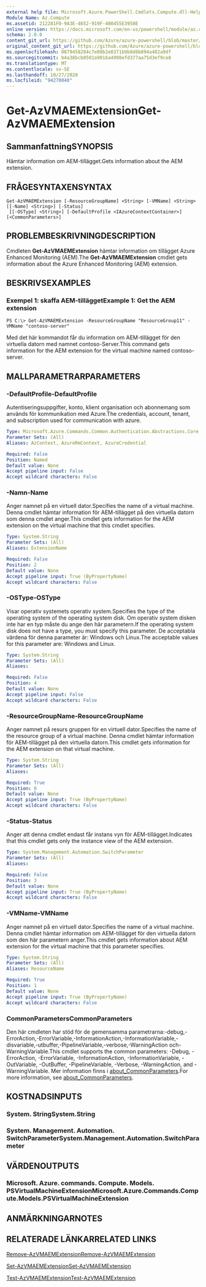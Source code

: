 ```yaml
---
external help file: Microsoft.Azure.PowerShell.Cmdlets.Compute.dll-Help.xml
Module Name: Az.Compute
ms.assetid: 212281F0-9A3E-4652-919F-400455E3950E
online version: https://docs.microsoft.com/en-us/powershell/module/az.compute/get-azvmaemextension
schema: 2.0.0
content_git_url: https://github.com/Azure/azure-powershell/blob/master/src/Compute/Compute/help/Get-AzVMAEMExtension.md
original_content_git_url: https://github.com/Azure/azure-powershell/blob/master/src/Compute/Compute/help/Get-AzVMAEMExtension.md
ms.openlocfilehash: 0879458284c7e08b2e8371b9b8d8b894a482a9df
ms.sourcegitcommit: b4a38bcb0501a9016a4998efd377aa75d3ef9ce8
ms.translationtype: MT
ms.contentlocale: sv-SE
ms.lasthandoff: 10/27/2020
ms.locfileid: "94270040"
---
```

# <span data-ttu-id="a9838-101">Get-AzVMAEMExtension</span><span class="sxs-lookup"><span data-stu-id="a9838-101">Get-AzVMAEMExtension</span></span>

## <span data-ttu-id="a9838-102">Sammanfattning</span><span class="sxs-lookup"><span data-stu-id="a9838-102">SYNOPSIS</span></span>
<span data-ttu-id="a9838-103">Hämtar information om AEM-tillägget.</span><span class="sxs-lookup"><span data-stu-id="a9838-103">Gets information about the AEM extension.</span></span>

## <span data-ttu-id="a9838-104">FRÅGESYNTAXEN</span><span class="sxs-lookup"><span data-stu-id="a9838-104">SYNTAX</span></span>

```
Get-AzVMAEMExtension [-ResourceGroupName] <String> [-VMName] <String> [[-Name] <String>] [-Status]
 [[-OSType] <String>] [-DefaultProfile <IAzureContextContainer>] [<CommonParameters>]
```

## <span data-ttu-id="a9838-105">PROBLEMBESKRIVNING</span><span class="sxs-lookup"><span data-stu-id="a9838-105">DESCRIPTION</span></span>
<span data-ttu-id="a9838-106">Cmdleten **Get-AzVMAEMExtension** hämtar information om tillägget Azure Enhanced Monitoring (AEM).</span><span class="sxs-lookup"><span data-stu-id="a9838-106">The **Get-AzVMAEMExtension** cmdlet gets information about the Azure Enhanced Monitoring (AEM) extension.</span></span>

## <span data-ttu-id="a9838-107">BESKRIVS</span><span class="sxs-lookup"><span data-stu-id="a9838-107">EXAMPLES</span></span>

### <span data-ttu-id="a9838-108">Exempel 1: skaffa AEM-tillägget</span><span class="sxs-lookup"><span data-stu-id="a9838-108">Example 1: Get the AEM extension</span></span>
```
PS C:\> Get-AzVMAEMExtension -ResourceGroupName "ResourceGroup11" -VMName "contoso-server"
```

<span data-ttu-id="a9838-109">Med det här kommandot får du information om AEM-tillägget för den virtuella datorn med namnet contoso-Server.</span><span class="sxs-lookup"><span data-stu-id="a9838-109">This command gets information for the AEM extension for the virtual machine named contoso-server.</span></span>

## <span data-ttu-id="a9838-110">MALLPARAMETRAR</span><span class="sxs-lookup"><span data-stu-id="a9838-110">PARAMETERS</span></span>

### <span data-ttu-id="a9838-111">-DefaultProfile</span><span class="sxs-lookup"><span data-stu-id="a9838-111">-DefaultProfile</span></span>
<span data-ttu-id="a9838-112">Autentiseringsuppgifter, konto, klient organisation och abonnemang som används för kommunikation med Azure.</span><span class="sxs-lookup"><span data-stu-id="a9838-112">The credentials, account, tenant, and subscription used for communication with azure.</span></span>

```yaml
Type: Microsoft.Azure.Commands.Common.Authentication.Abstractions.Core.IAzureContextContainer
Parameter Sets: (All)
Aliases: AzContext, AzureRmContext, AzureCredential

Required: False
Position: Named
Default value: None
Accept pipeline input: False
Accept wildcard characters: False
```

### <span data-ttu-id="a9838-113">-Namn</span><span class="sxs-lookup"><span data-stu-id="a9838-113">-Name</span></span>
<span data-ttu-id="a9838-114">Anger namnet på en virtuell dator.</span><span class="sxs-lookup"><span data-stu-id="a9838-114">Specifies the name of a virtual machine.</span></span>
<span data-ttu-id="a9838-115">Denna cmdlet hämtar information för AEM-tillägget på den virtuella datorn som denna cmdlet anger.</span><span class="sxs-lookup"><span data-stu-id="a9838-115">This cmdlet gets information for the AEM extension on the virtual machine that this cmdlet specifies.</span></span>

```yaml
Type: System.String
Parameter Sets: (All)
Aliases: ExtensionName

Required: False
Position: 2
Default value: None
Accept pipeline input: True (ByPropertyName)
Accept wildcard characters: False
```

### <span data-ttu-id="a9838-116">-OSType</span><span class="sxs-lookup"><span data-stu-id="a9838-116">-OSType</span></span>
<span data-ttu-id="a9838-117">Visar operativ systemets operativ system.</span><span class="sxs-lookup"><span data-stu-id="a9838-117">Specifies the type of the operating system of the operating system disk.</span></span>
<span data-ttu-id="a9838-118">Om operativ system disken inte har en typ måste du ange den här parametern.</span><span class="sxs-lookup"><span data-stu-id="a9838-118">If the operating system disk does not have a type, you must specify this parameter.</span></span>
<span data-ttu-id="a9838-119">De acceptabla värdena för denna parameter är: Windows och Linux.</span><span class="sxs-lookup"><span data-stu-id="a9838-119">The acceptable values for this parameter are: Windows and Linux.</span></span>

```yaml
Type: System.String
Parameter Sets: (All)
Aliases:

Required: False
Position: 4
Default value: None
Accept pipeline input: False
Accept wildcard characters: False
```

### <span data-ttu-id="a9838-120">-ResourceGroupName</span><span class="sxs-lookup"><span data-stu-id="a9838-120">-ResourceGroupName</span></span>
<span data-ttu-id="a9838-121">Anger namnet på resurs gruppen för en virtuell dator.</span><span class="sxs-lookup"><span data-stu-id="a9838-121">Specifies the name of the resource group of a virtual machine.</span></span>
<span data-ttu-id="a9838-122">Denna cmdlet hämtar information för AEM-tillägget på den virtuella datorn.</span><span class="sxs-lookup"><span data-stu-id="a9838-122">This cmdlet gets information for the AEM extension on that virtual machine.</span></span>

```yaml
Type: System.String
Parameter Sets: (All)
Aliases:

Required: True
Position: 0
Default value: None
Accept pipeline input: True (ByPropertyName)
Accept wildcard characters: False
```

### <span data-ttu-id="a9838-123">-Status</span><span class="sxs-lookup"><span data-stu-id="a9838-123">-Status</span></span>
<span data-ttu-id="a9838-124">Anger att denna cmdlet endast får instans vyn för AEM-tillägget.</span><span class="sxs-lookup"><span data-stu-id="a9838-124">Indicates that this cmdlet gets only the instance view of the AEM extension.</span></span>

```yaml
Type: System.Management.Automation.SwitchParameter
Parameter Sets: (All)
Aliases:

Required: False
Position: 3
Default value: None
Accept pipeline input: True (ByPropertyName)
Accept wildcard characters: False
```

### <span data-ttu-id="a9838-125">-VMName</span><span class="sxs-lookup"><span data-stu-id="a9838-125">-VMName</span></span>
<span data-ttu-id="a9838-126">Anger namnet på en virtuell dator.</span><span class="sxs-lookup"><span data-stu-id="a9838-126">Specifies the name of a virtual machine.</span></span>
<span data-ttu-id="a9838-127">Denna cmdlet hämtar information om AEM-tillägget för den virtuella datorn som den här parametern anger.</span><span class="sxs-lookup"><span data-stu-id="a9838-127">This cmdlet gets information about AEM extension for the virtual machine that this parameter specifies.</span></span>

```yaml
Type: System.String
Parameter Sets: (All)
Aliases: ResourceName

Required: True
Position: 1
Default value: None
Accept pipeline input: True (ByPropertyName)
Accept wildcard characters: False
```

### <span data-ttu-id="a9838-128">CommonParameters</span><span class="sxs-lookup"><span data-stu-id="a9838-128">CommonParameters</span></span>
<span data-ttu-id="a9838-129">Den här cmdleten har stöd för de gemensamma parametrarna:-debug,-ErrorAction,-ErrorVariable,-InformationAction,-InformationVariable,-disvariable,-utbuffer,-PipelineVariable,-verbose,-WarningAction och-WarningVariable.</span><span class="sxs-lookup"><span data-stu-id="a9838-129">This cmdlet supports the common parameters: -Debug, -ErrorAction, -ErrorVariable, -InformationAction, -InformationVariable, -OutVariable, -OutBuffer, -PipelineVariable, -Verbose, -WarningAction, and -WarningVariable.</span></span> <span data-ttu-id="a9838-130">Mer information finns i [about_CommonParameters](http://go.microsoft.com/fwlink/?LinkID=113216).</span><span class="sxs-lookup"><span data-stu-id="a9838-130">For more information, see [about_CommonParameters](http://go.microsoft.com/fwlink/?LinkID=113216).</span></span>

## <span data-ttu-id="a9838-131">KOSTNADS</span><span class="sxs-lookup"><span data-stu-id="a9838-131">INPUTS</span></span>

### <span data-ttu-id="a9838-132">System. String</span><span class="sxs-lookup"><span data-stu-id="a9838-132">System.String</span></span>

### <span data-ttu-id="a9838-133">System. Management. Automation. SwitchParameter</span><span class="sxs-lookup"><span data-stu-id="a9838-133">System.Management.Automation.SwitchParameter</span></span>

## <span data-ttu-id="a9838-134">VÄRDEN</span><span class="sxs-lookup"><span data-stu-id="a9838-134">OUTPUTS</span></span>

### <span data-ttu-id="a9838-135">Microsoft. Azure. commands. Compute. Models. PSVirtualMachineExtension</span><span class="sxs-lookup"><span data-stu-id="a9838-135">Microsoft.Azure.Commands.Compute.Models.PSVirtualMachineExtension</span></span>

## <span data-ttu-id="a9838-136">ANMÄRKNINGAR</span><span class="sxs-lookup"><span data-stu-id="a9838-136">NOTES</span></span>

## <span data-ttu-id="a9838-137">RELATERADE LÄNKAR</span><span class="sxs-lookup"><span data-stu-id="a9838-137">RELATED LINKS</span></span>

[<span data-ttu-id="a9838-138">Remove-AzVMAEMExtension</span><span class="sxs-lookup"><span data-stu-id="a9838-138">Remove-AzVMAEMExtension</span></span>](./Remove-AzVMAEMExtension.md)

[<span data-ttu-id="a9838-139">Set-AzVMAEMExtension</span><span class="sxs-lookup"><span data-stu-id="a9838-139">Set-AzVMAEMExtension</span></span>](./Set-AzVMAEMExtension.md)

[<span data-ttu-id="a9838-140">Test-AzVMAEMExtension</span><span class="sxs-lookup"><span data-stu-id="a9838-140">Test-AzVMAEMExtension</span></span>](./Test-AzVMAEMExtension.md)


